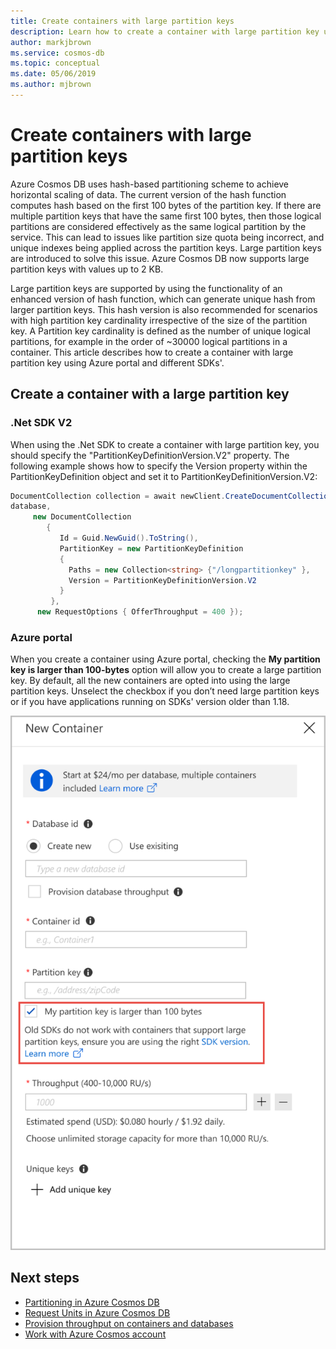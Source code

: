 ```yaml
---
title: Create containers with large partition keys
description: Learn how to create a container with large partition key using Azure portal and different SDKs. 
author: markjbrown
ms.service: cosmos-db
ms.topic: conceptual
ms.date: 05/06/2019
ms.author: mjbrown
---
```


# Create containers with large partition keys 

Azure Cosmos DB uses hash-based partitioning scheme to achieve horizontal scaling of data. The current version of the hash function computes hash based on the first 100 bytes of the partition key. If there are multiple partition keys that have the same first 100 bytes, then those logical partitions are considered effectively as the same logical partition by the service. This can lead to issues like partition size quota being incorrect, and unique indexes being applied across the partition keys. Large partition keys are introduced to solve this issue. Azure Cosmos DB now supports large partition keys with values up to 2 KB. 

Large partition keys are supported by using the functionality of an enhanced version of hash function, which can generate unique hash from larger partition keys. This hash version is also recommended for scenarios with high partition key cardinality irrespective of the size of the partition key. A Partition key cardinality is defined as the number of unique logical partitions, for example in the order of ~30000 logical partitions in a container. This article describes how to create a container with large partition key using Azure portal and different SDKs'. 

## Create a container with a large partition key 

### .Net SDK V2

When using the .Net SDK to create a container with large partition key, you should specify the "PartitionKeyDefinitionVersion.V2" property. The following example shows how to specify the Version property within the PartitionKeyDefinition object and set it to PartitionKeyDefinitionVersion.V2:

```csharp
DocumentCollection collection = await newClient.CreateDocumentCollectionAsync(
database,
     new DocumentCollection
        {
           Id = Guid.NewGuid().ToString(),
           PartitionKey = new PartitionKeyDefinition
           {
             Paths = new Collection<string> {"/longpartitionkey" },
             Version = PartitionKeyDefinitionVersion.V2
           }
         },
      new RequestOptions { OfferThroughput = 400 });
```

### Azure portal 

When you create a container using Azure portal, checking the **My partition key is larger than 100-bytes** option will allow you to create a large partition key. By default, all the new containers are opted into using the large partition keys. Unselect the checkbox if you don’t need large partition keys or if you have applications running on SDKs' version older than 1.18.

![Create large partition key using Azure portal](./media/large-partition-keys/large-partition-key-with-portal.png)
 
## Next steps

* [Partitioning in Azure Cosmos DB](partitioning-overview.md)
* [Request Units in Azure Cosmos DB](request-units.md)
* [Provision throughput on containers and databases](set-throughput.md)
* [Work with Azure Cosmos account](account-overview.md)


